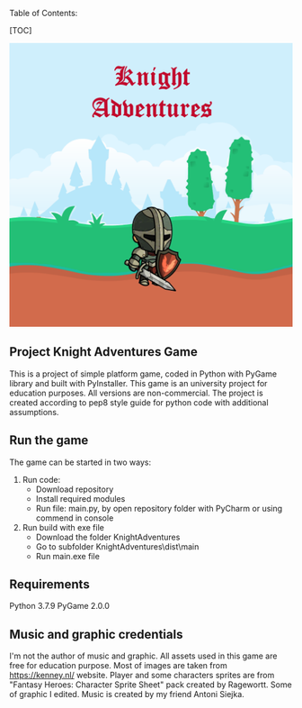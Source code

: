 Table of Contents:

[TOC]

<img src="images\menu\menu_background.png" alt="menu_background" style="zoom:50%;" />

## Project Knight Adventures Game

This is a project of simple platform game, coded in Python with PyGame library and built with PyInstaller. This game is an university project for education purposes. All versions  are non-commercial. The project is created according to pep8 style guide for python code with additional assumptions.

## Run the game

The game can be started in two ways:

1. Run code: 
   - Download repository
   - Install required modules
   - Run file: main.py, by open repository folder with PyCharm or using commend in console
2. Run build with exe file
   - Download the folder KnightAdventures
   - Go to subfolder KnightAdventures\dist\main 
   - Run main.exe file

## Requirements

Python 3.7.9
PyGame 2.0.0

## Music and graphic credentials

I'm not the author of music and graphic. All assets used in this game are free for education purpose. Most of images are taken from https://kenney.nl/ website. Player and some characters sprites are from "Fantasy Heroes: Character Sprite Sheet" pack created by Ragewortt. Some of graphic I edited.
Music is created by my friend Antoni Siejka.

